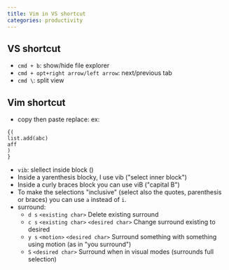 ```yaml
---
title: Vim in VS shortcut
categories: productivity
---
```

## VS shortcut
- `cmd + b`: show/hide file explorer
- `cmd + opt+right arrow/left arrow`: next/previous tab
- `cmd \`: split view 



## Vim shortcut
- copy then paste replace:
ex:
```
{(
list.add(abc)
aff
)
}
```
- `vib`: slellect inside block ()
- Inside a yarenthesis blocky, I use vib ("select inner block")
- Inside a curly braces block you can use viB ("capital B")
- To make the selections "inclusive" (select also the quotes, parenthesis or braces) you can use `a` instead of `i`.
- surround:
  * `d s` `<existing char>`	Delete existing surround
  * `c s` `<existing char>` `<desired char>`	Change surround existing to desired
  * `y s` `<motion>` `<desired char>`	Surround something with something using motion (as in "you surround")
  * `S`  `<desired char>`	Surround when in visual modes (surrounds full selection)
